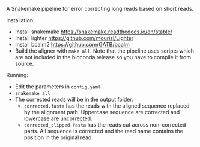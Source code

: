 A Snakemake pipeline for error correcting long reads based on short reads.

Installation:

- Install snakemake https://snakemake.readthedocs.io/en/stable/
- Install lighter https://github.com/mourisl/Lighter
- Install bcalm2 https://github.com/GATB/bcalm
- Build the aligner with `make all`. Note that the pipeline uses scripts which are not included in the bioconda release so you have to compile it from source.

Running:

- Edit the parameters in `config.yaml`
- `snakemake all`
- The corrected reads will be in the output folder:
  - `corrected.fasta` has the reads with the aligned sequence replaced by the alignment path. Uppercase sequence are corrected and lowercase are uncorrected.
  - `corrected_clipped.fasta` has the reads cut across non-corrected parts. All sequence is corrected and the read name contains the position in the original read.
